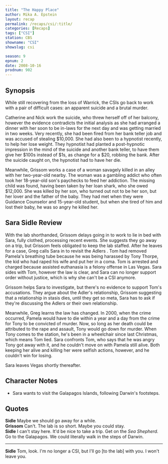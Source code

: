 ```yaml
---
title: "The Happy Place"
author: Mika A. Epstein
layout: recap
permalink: /recaps/csi/:title/
categories: [Recaps]
tags: ["CSI"]
station: CBS
showname: "CSI"
showslug: csi

season: 9
epnum: 2  
date: 2008-10-16
prodnum: 902  
---
```


## Synopsis

While still recovering from the loss of Warrick, the CSIs go back to work with a pair of difficult cases: an apparent suicide and a brutal murder.

Catherine and Nick work the suicide, who threw herself off of her balcony, however the evidence contradicts the initial analysis as she had arranged a dinner with her soon to be in-laws for the next day and was getting married in two weeks. Very recently, she had been fired from her bank teller job and was accused of stealing $10,000. She had also been to a hypnotist recently, to help her lose weight. They hypnotist had planted a post-hypnotic impression in the mind of the suicide and another bank teller, to have them give her $100s instead of $1s, as change for a $20, robbing the bank. After the suicide caught on, the hypnotist had to have her die.

Meanwhile, Grissom works a case of a woman savagely killed in an alley with her two-year-old nearby. The woman was a gambling addict who often took her 18-year-old son's paychecks to feed her addiction. The missing child was found, having been taken by her loan shark, who she owed $12,000. She was killed by her son, who turned out not to be her son, but her lover and the father of the baby. They had met when they were Guidance Counselor and 15-year-old student, but when she tired of him and lost their baby, he was so angry he killed her.

## Sara Sidle Review

With the lab shorthanded, Grissom delays going in to work to lie in bed with Sara, fully clothed, processing recent events. She suggests they go away on a trip, but Grissom feels obligated to keep the lab staffed. After he leaves for a case, Greg calls Sara in to revisit the Adlers . Tom had removed Pamela's breathing tube because he was being harassed by Tony Thorpe, the kid who had raped his wife and put her in a coma. Tom is arrested and charged because assisted euthanasia is a felony offense in Las Vegas. Sara sides with Tom, however the law is clear, and Sara can no longer support order without justice, which is why she can't be a CSI anymore.

Grissom helps Sara to investigate, but there's no evidence to support Tom's accusations. They argue about the Adler's relationship, Grissom suggesting that a relationship in stasis dies, until they get so meta, Sara has to ask if they're discussing the Adlers or their own relationship.

Meanwhile, Greg learns the law has changed. In 2000, when the crime occurred, Pamela would have to die within a year and a day from the crime for Tony to be convicted of murder. Now, so long as her death could be attributed to the rape and assault, Tony would go down for murder. When Tony comes to the station, he's been in a wheelchair since last Christmas, which means Tom lied. Sara confronts Tom, who says that he was angry Tony got away with it, and he couldn't move on with Pamela still alive. Both keeping her alive and killing her were selfish actions, however, and he couldn't win for losing.

Sara leaves Vegas shortly thereafter.

## Character Notes

* Sara wants to visit the Galapagos Islands, following Darwin's footsteps.

## Quotes

**Sidle** Maybe we should go away for a while.  
**Grissom** Can't. The lab is so short. Maybe you could stay.  
**Sidle** I can't stay here. It'd be nice to take a trip. Get on the _Sea Shepherd._ Go to the Galapagos. We could literally walk in the steps of Darwin.  

* * *

**Sidle** Tom, look. I'm no longer a CSI, but I'll go [to the lab] with you. I won't leave you.